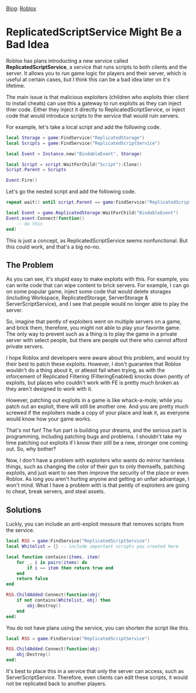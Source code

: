 [Blog](https://sombrero64.github.io/Sombrero64/blog): [Roblox](https://sombrero64.github.io/Sombrero64/blog/roblox)
# ReplicatedScriptService Might Be a Bad Idea
Roblox has plans introducting a new service called **ReplicatedScriptService**, a service that runs scripts to both cilents and the server. 
It allows you to run game logic for players and their server, which is useful at certain cases, but I think this can be a bad idea later on it's lifetime.

The main issue is that malicious exploiters (children who exploits thier client to instail cheats) can use this a gateway to run exploits as they can inject thier code.
Either they inject it directly to ReplicatedScriptService, or inject code that would introduce scripts to the service that would ruin servers.

For example, let's take a local script and add the following code.

```lua
local Storage = game:FindService("ReplicatedStorage")
local Scripts = game:FindService("ReplicatedScriptService")

local Event = Instance.new("BindableEvent", Storage)

local Script = script:WaitForChild("Script"):Clone()
Script.Parent = Scripts

Event:Fire()
```

Let's go the nested script and add the following code.

```lua
repeat wait() until script.Parent == game:FindService("ReplicatedScriptService")

local Event = game.ReplicatedStorage:WaitForChild("BindableEvent")
Event.event:Connect(function()
	-- do this
end)
```

This is just a concept, as ReplicatedScriptService seems nonfunctional. But this could work, and that's a big no-no.

## The Problem
As you can see, it's stupid easy to make exploits with this. For example, you can write code that can wipe content to brick servers.
For example, I can go on some popular game, inject some code that would delete storages (including Workspace, ReplicatedStorage, ServerStorage & ServerScriptService), and I see that people would no longer able to play the server. 

So, imagine that pently of exploiters went on multiple servers on a game, and brick them, therefore, you might not able to play your favorite game.
The only way to prevent such as a thing is to play the game in a private server with select people, but there are people out there who cannot afford private servers.

I hope Roblox and developers were aware about this problem, and would try their best to patch these exploits. 
However, I don't guarantee that Roblox wouldn't do a thing about it, or atleast fail when trying, 
as with the inforcement of Replicated Filtering (FilteringEnabled) knocks down pently of exploits, 
but places who couldn't work with FE is pretty much broken as they aren't designed to work with it.

However, patching out exploits in a game is like whack-a-mole; while you patch out an exploit, there will still be another one.
And you are pretty much screwed if the exploiters made a copy of your place and leak it, as everyone would know how your game works.

That's not fun! The fun part is building your dreams, and the serious part is programming, including patching bugs and problems.
I shouldn't take my time patching out exploits if I know their still be a new, stronger one coming out. So, why bother?

Now, I don't have a problem with exploiters who wants do mirror harmless things, such as changing the color of their gun to only themselfs, patching exploits, and just want to see then improve the security of the place or even Roblox.
As long you aren't hurting anyone and getting an unfair advantage, I won't mind. What I have a problem with is that pently of exploiters are going to cheat, break servers, and steal assets.

## Solutions
Luckly, you can include an anti-exploit messure that removes scripts from the service.

```lua
local RSS = game:FindService("ReplicatedScriptService")
local Whitelist = {} -- include important scripts you created here

local function contains(items, item)
	for _, i in pairs(items) do
		if i == item then return true end
	end
	return false
end

RSS.ChildAdded:Connect(function(obj)
	if not contains(Whitelist, obj) then
		obj:Destroy()
	end
end)
```

You do not have plans using the service, you can shorten the script like this.

```lua
local RSS = game:FindService("ReplicatedScriptService")

RSS.ChildAdded:Connect(function(obj)
	obj:Destroy()
end)
```

It's best to place this in a service that only the server can access, such as ServerScriptService. 
Therefore, even clients can edit these scripts, it would not be replicated back to another players.
